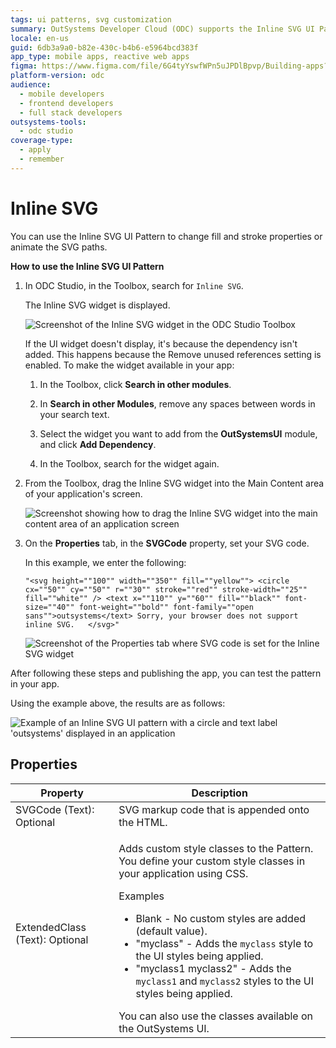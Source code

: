 ```yaml
---
tags: ui patterns, svg customization
summary: OutSystems Developer Cloud (ODC) supports the Inline SVG UI Pattern for customizing SVG properties and animations in applications.
locale: en-us
guid: 6db3a9a0-b82e-430c-b4b6-e5964bcd383f
app_type: mobile apps, reactive web apps
figma: https://www.figma.com/file/6G4tyYswfWPn5uJPDlBpvp/Building-apps?type=design&node-id=3208%3A21151&t=ZwHw8hXeFhwYsO5V-1
platform-version: odc
audience:
  - mobile developers
  - frontend developers
  - full stack developers
outsystems-tools:
  - odc studio
coverage-type:
  - apply
  - remember
---
```


# Inline SVG

You can use the Inline SVG UI Pattern to change fill and stroke properties or animate the SVG paths.

**How to use the Inline SVG UI Pattern**

1. In ODC Studio, in the Toolbox, search for `Inline SVG`.

    The Inline SVG widget is displayed.

    ![Screenshot of the Inline SVG widget in the ODC Studio Toolbox](images/inlinesvg-2-ss.png "Inline SVG Widget in ODC Studio Toolbox")

    If the UI widget doesn't display, it's because the dependency isn't added. This happens because the Remove unused references setting is enabled. To make the widget available in your app:

    1. In the Toolbox, click **Search in other modules**.

    1. In **Search in other Modules**, remove any spaces between words in your search text.
    
    1. Select the widget you want to add from the **OutSystemsUI** module, and click **Add Dependency**. 
    
    1. In the Toolbox, search for the widget again.

1. From the Toolbox, drag the Inline SVG widget into the Main Content area of your application's screen.

    ![Screenshot showing how to drag the Inline SVG widget into the main content area of an application screen](images/inlinesvg-3-ss.png "Dragging Inline SVG Widget into Main Content Area")

1. On the **Properties** tab, in the **SVGCode** property, set your SVG code. 

    In this example, we enter the following:

    ``"<svg height=""100"" width=""350"" fill=""yellow"">
    <circle cx=""50"" cy=""50"" r=""30"" stroke=""red"" stroke-width=""25"" fill=""white"" />
    <text x=""110"" y=""60"" fill=""black"" font-size=""40"" font-weight=""bold"" font-family=""open sans"">outsystems</text>
    Sorry, your browser does not support inline SVG.  
    </svg>"``

    ![Screenshot of the Properties tab where SVG code is set for the Inline SVG widget](images/inlinesvg-4-ss.png "Setting SVG Code in Properties Tab")

After following these steps and publishing the app, you can test the pattern in your app.

Using the example above, the results are as follows:

![Example of an Inline SVG UI pattern with a circle and text label 'outsystems' displayed in an application](images/inlinesvg-1-ss.png "Inline SVG UI Pattern Example")

## Properties

| Property                       | Description                                                                                                                                                                                                                                                                                                                                                                                                                                                                                                                                                                                                                   |
|--------------------------------|-------------------------------------------------------------------------------------------------------------------------------------------------------------------------------------------------------------------------------------------------------------------------------------------------------------------------------------------------------------------------------------------------------------------------------------------------------------------------------------------------------------------------------------------------------------------------------------------------------------------------------|
| SVGCode (Text): Optional       | SVG markup code that is appended onto the HTML.                                                                                                                                                                                                                                                                                                                                                                                                                                                                                                                                                                               |
| ExtendedClass (Text): Optional | <p>Adds custom style classes to the Pattern. You define your custom style classes in your application using CSS.</p> <p>Examples <ul><li>Blank - No custom styles are added (default value).</li><li>"myclass" - Adds the ``myclass`` style to the UI styles being applied.</li><li>"myclass1 myclass2" - Adds the ``myclass1`` and ``myclass2`` styles to the UI styles being applied.</li></ul></p>You can also use the classes available on the OutSystems UI. |
